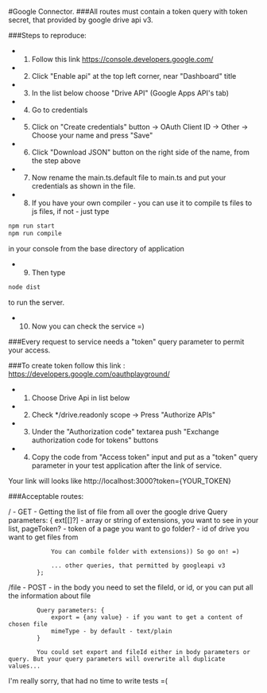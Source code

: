 #Google Connector.
###All routes must contain a token query with token secret, that provided by google drive api v3.

###Steps to reproduce:
* 1. Follow this link https://console.developers.google.com/
* 2. Click "Enable api" at the top left corner, near "Dashboard" title
* 3. In the list below choose "Drive API" (Google Apps API's tab)
* 4. Go to credentials
* 5. Click on "Create credentials" button -> OAuth Client ID -> Other -> Choose your name and press "Save"
* 6. Click "Download JSON" button on the right side of the name, from the step above
* 7. Now rename the main.ts.default file to main.ts and put your credentials as shown in the file.
* 8. If you have your own compiler - you can use it to compile ts files to js files, if not - just type 
```sh
npm run start
npm run compile
```
 in your console from the base directory of application
* 9. Then type 
```sh
node dist
```
 to run the server.
* 10. Now you can check the service =)

###Every request to service needs a "token" query parameter to permit your access.

###To create token follow this link : https://developers.google.com/oauthplayground/
* 1. Choose Drive Api in list below
* 2. Check */drive.readonly scope -> Press "Authorize APIs"
* 3. Under the "Authorization code" textarea push "Exchange authorization code for tokens" buttons
* 4. Copy the code from "Access token" input and put as a "token" query parameter in your test application after the link of service.

Your link will looks like http://localhost:3000?token={YOUR_TOKEN}


###Acceptable routes:

/ - GET - Getting the list of file from all over the google drive
            Query parameters: {
                ext[[]?] - array or string of extensions, you want to see in your list,
                pageToken? - token of a page you want to go
                folder? - id of drive you want to get files from

                You can combile folder with extensions)) So go on! =)

                ... other queries, that permitted by googleapi v3
            };

/file - POST - in the body you need to set the fileId, or id, or you can put all the information about file
            
            Query parameters: {
                export = {any value} - if you want to get a content of chosen file
                mimeType - by default - text/plain
            }

            You could set export and fileId either in body parameters or query. But your query parameters will overwrite all duplicate values...


I'm really sorry, that had no time to write tests =(

